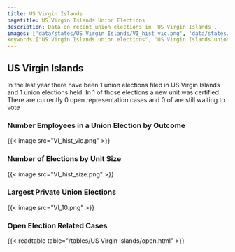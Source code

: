 ```yaml
---
title: US Virgin Islands
pagetitle: US Virgin Islands Union Elections
description: Data on recent union elections in  US Virgin Islands .
images: ['data/states/US Virgin Islands/VI_hist_vic.png', 'data/states/US Virgin Islands/VI_hist_size.png', 'data/states/US Virgin Islands/VI_10.png']
keywords:["US Virgin Islands union elections", "US Virgin Islands unions","Union elections"]
---
```

##  US Virgin Islands

In the last year there have been 1 union elections filed in US Virgin Islands and 1 union elections held. In 1 of those elections a new unit was certified. There are currently 0 open representation cases and 0 of are still waiting to vote

### Number Employees in a Union Election by Outcome
{{< image src="VI_hist_vic.png" >}}

### Number of Elections by Unit Size
{{< image src="VI_hist_size.png" >}}

### Largest Private Union Elections
{{< image src="VI_10.png" >}}

### Open Election Related Cases
{{< readtable table="/tables/US Virgin Islands/open.html" >}}


